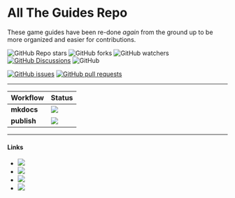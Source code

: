 # All The Guides Repo

These game guides have been re-done _again_ from the ground up to be more organized and easier for contributions.

![GitHub Repo stars](https://img.shields.io/github/stars/AllTheMods/alltheguides?style=flat-square) ![GitHub forks](https://img.shields.io/github/forks/AllTheMods/alltheguides?style=flat-square) ![GitHub watchers](https://img.shields.io/github/watchers/AllTheMods/alltheguides?style=flat-square) [![GitHub Discussions](https://img.shields.io/github/discussions/AllTheMods/alltheguides?style=flat-square)](https://github.com/AllTheMods/alltheguides/discussions) ![GitHub](https://img.shields.io/github/license/AllTheMods/alltheguides?style=flat-square)

[![GitHub issues](https://img.shields.io/github/issues/AllTheMods/alltheguides?style=flat-square)](https://github.com/AllTheMods/alltheguides/issues) [![GitHub pull requests](https://img.shields.io/github/issues-pr/AllTheMods/alltheguides?style=flat-square)](https://github.com/AllTheMods/alltheguides/pulls)

---

| Workflow | Status |
| --- | --- |
| **mkdocs** | [![](https://img.shields.io/github/actions/workflow/status/AllTheMods/alltheguides/mkdocs.yml?style=flat-square&label=mkdocs)](https://github.com/AllTheMods/alltheguides/actions/workflows/mkdocs.yml)|
| **publish** | [![](https://img.shields.io/github/actions/workflow/status/AllTheMods/alltheguides/publish.yml?style=flat-square&label=publish)](https://github.com/AllTheMods/alltheguides/actions/workflows/publish.yml)|


---

#### Links

- [![](https://img.shields.io/badge/All%20The%20Guides-Website-orange?style=flat-square)
](https://allthemods.github.io/alltheguides)
- [![](https://img.shields.io/badge/All%20The%20Guides-Contribute-purple?style=flat-square)
](https://allthemods.github.io/alltheguides/guides/contributing/)
- [![](https://img.shields.io/badge/All%20The%20Mods-Github-white?style=flat-square)
](https://github.com/AllTheMods)
- [![](https://img.shields.io/discord/254530689225981953?label=Discord&color=5865F2&style=flat-square)](https://discord.com/invite/allthemods)
